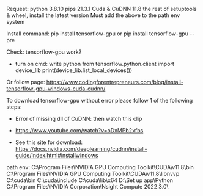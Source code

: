 Request:
	python 3.8.10
	pips 21.3.1
	Cuda & CuDNN 11.8
	the rest of setuptools & wheel, install the latest version
	Must add the above to the path env system

Install command: pip install tensorflow-gpu or pip install tensorflow-gpu --pre

Check: tensorflow-gpu work?
* turn on cmd: write python
	from tensorflow.python.client import device_lib
	print(device_lib.list_local_devices())

Or follow page: https://www.codingforentrepreneurs.com/blog/install-tensorflow-gpu-windows-cuda-cudnn/


To download tensorflow-gpu without error please follow 1 of the following steps:

* Error of missing dll of CuDNN: then watch this clip

* https://www.youtube.com/watch?v=oDxMPb2xfbs

* See this site for download: https://docs.nvidia.com/deeplearning/cudnn/install-guide/index.html#installwindows

path env: 
	C:\Program Files\NVIDIA GPU Computing Toolkit\CUDA\v11.8\bin
	C:\Program Files\NVIDIA GPU Computing Toolkit\CUDA\v11.8\libnvvp
	C:\cuda\bin
	C:\cuda\include
	C:\cuda\lib\x64
	D:\Set up app\Python
	C:\Program Files\NVIDIA Corporation\Nsight Compute 2022.3.0\
	
	
	
	
